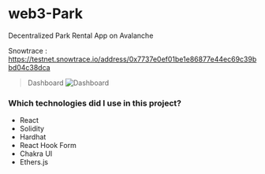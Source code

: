 # web3-Park
Decentralized Park Rental App on Avalanche 



Snowtrace : https://testnet.snowtrace.io/address/0x7737e0ef01be1e86877e44ec69c39bbd04c38dca

> Dashboard
![Dashboard](https://i.ibb.co/q9FrR7n/Ekran-Resmi-2022-08-11-13-11-18.png)


### Which technologies did I use in this project?

* React
* Solidity
* Hardhat
* React Hook Form
* Chakra UI
* Ethers.js



